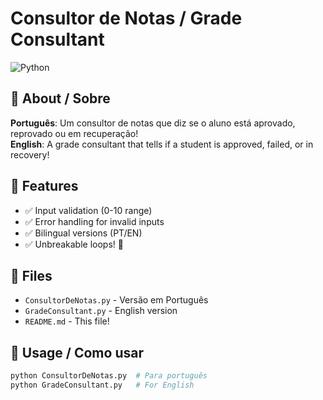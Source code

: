 # Consultor de Notas / Grade Consultant

![Python](https://img.shields.io/badge/Python-3776AB?style=for-the-badge&logo=python&logoColor=white)

## 📖 About / Sobre
**Português**: Um consultor de notas que diz se o aluno está aprovado, reprovado ou em recuperação!  
**English**: A grade consultant that tells if a student is approved, failed, or in recovery!

## 🚀 Features
- ✅ Input validation (0-10 range)
- ✅ Error handling for invalid inputs
- ✅ Bilingual versions (PT/EN)
- ✅ Unbreakable loops! 🔄

## 📁 Files
- `ConsultorDeNotas.py` - Versão em Português
- `GradeConsultant.py` - English version
- `README.md` - This file!

## 🎯 Usage / Como usar
```bash
python ConsultorDeNotas.py  # Para português
python GradeConsultant.py   # For English
